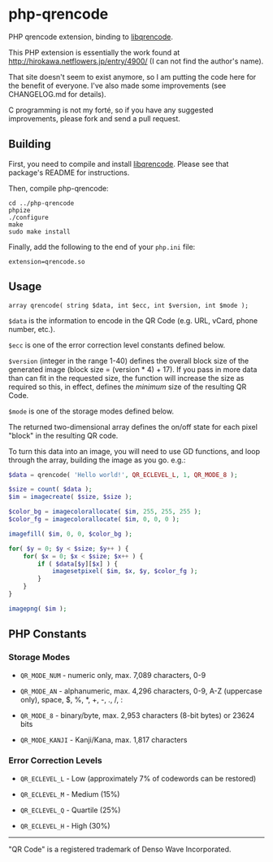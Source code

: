 # php-qrencode

PHP qrencode extension, binding to [libqrencode](https://github.com/fukuchi/libqrencode).

This PHP extension is essentially the work found at http://hirokawa.netflowers.jp/entry/4900/ (I can not find the author's name).

That site doesn't seem to exist anymore, so I am putting the code here for the benefit of everyone. I've also made some improvements (see CHANGELOG.md for details).

C programming is not my forté, so if you have any suggested improvements, please fork and send a pull request.


## Building

First, you need to compile and install [libqrencode](https://github.com/fukuchi/libqrencode).
Please see that package's README for instructions.

Then, compile php-qrencode:

```
cd ../php-qrencode
phpize
./configure
make
sudo make install
```

Finally, add the following to the end of your `php.ini` file:

```
extension=qrencode.so
```

## Usage

```
array qrencode( string $data, int $ecc, int $version, int $mode );
```

`$data` is the information to encode in the QR Code (e.g. URL, vCard, phone number, etc.).

`$ecc` is one of the error correction level constants defined below.

`$version` (integer in the range 1-40) defines the overall block size of the generated image (block size = (version * 4) + 17).  If you pass in more data than can fit in the requested size, the function will increase the size as required so this, in effect, defines the _minimum_ size of the resulting QR Code.

`$mode` is one of the storage modes defined below.

The returned two-dimensional array defines the on/off state for each pixel "block" in the resulting QR code.

To turn this data into an image, you will need to use GD functions, and loop through the array, building the image as you go.  e.g.:

```php
$data = qrencode( 'Hello world!', QR_ECLEVEL_L, 1, QR_MODE_8 );

$size = count( $data );
$im = imagecreate( $size, $size );

$color_bg = imagecolorallocate( $im, 255, 255, 255 );
$color_fg = imagecolorallocate( $im, 0, 0, 0 );

imagefill( $im, 0, 0, $color_bg );

for( $y = 0; $y < $size; $y++ ) {
	for( $x = 0; $x < $size; $x++ ) {
		if ( $data[$y][$x] ) {
			imagesetpixel( $im, $x, $y, $color_fg );
		}
	}
}

imagepng( $im );
```


## PHP Constants

### Storage Modes

- `QR_MODE_NUM` - numeric only, max. 7,089 characters, 0-9

- `QR_MODE_AN` - alphanumeric, max. 4,296 characters, 0-9, A-Z (uppercase only), space, $, %, *, +, -, ., /, :

- `QR_MODE_8` - binary/byte, max. 2,953 characters (8-bit bytes) or 23624 bits

- `QR_MODE_KANJI` - Kanji/Kana, max. 1,817 characters

### Error Correction Levels

- `QR_ECLEVEL_L` - Low (approximately 7% of codewords can be restored)

- `QR_ECLEVEL_M` - Medium (15%)

- `QR_ECLEVEL_Q` - Quartile (25%)

- `QR_ECLEVEL_H` - High (30%)


-----

"QR Code" is a registered trademark of Denso Wave Incorporated.